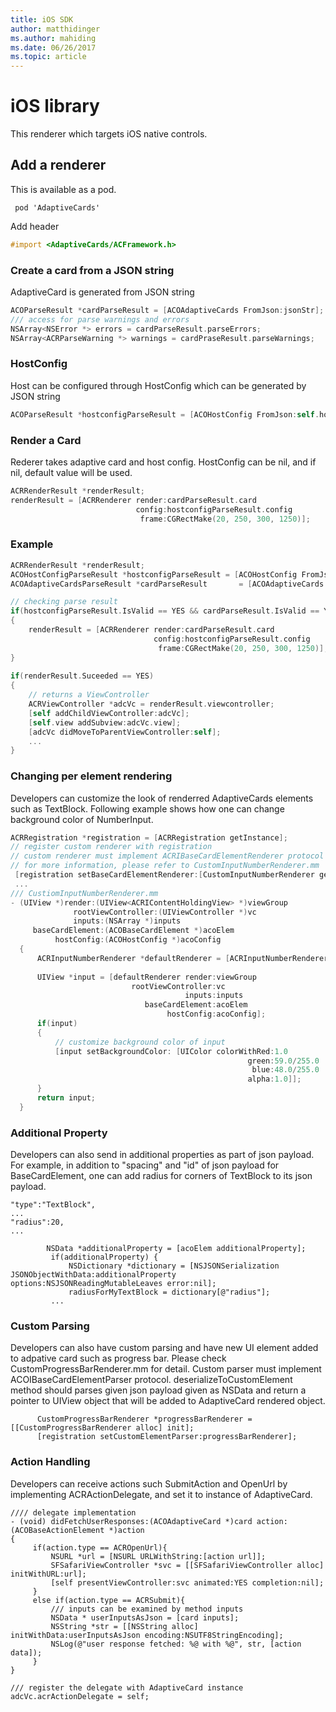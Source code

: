 ```yaml
---
title: iOS SDK
author: matthidinger
ms.author: mahiding
ms.date: 06/26/2017
ms.topic: article
---
```


# iOS library
This renderer which targets iOS native controls.

## Add a renderer
This is available as a pod.
```console
 pod 'AdaptiveCards'
```
Add header
```objective-c
#import <AdaptiveCards/ACFramework.h>
```
### Create a card from a JSON string
AdaptiveCard is generated from JSON string
```objective-c
ACOParseResult *cardParseResult = [ACOAdaptiveCards FromJson:jsonStr];
/// access for parse warnings and errors
NSArray<NSError *> errors = cardParseResult.parseErrors;
NSArray<ACRParseWarning *> warnings = cardPraseResult.parseWarnings;
```


### HostConfig
Host can be configured through HostConfig which can be generated by JSON string
```objective-c
ACOParseResult *hostconfigParseResult = [ACOHostConfig FromJson:self.hostconfig];
```


### Render a Card
Rederer takes adaptive card and host config. HostConfig can be nil, and if nil, default value will be used.
```objective-c
ACRRenderResult *renderResult;
renderResult = [ACRRenderer render:cardParseResult.card
                            config:hostconfigParseResult.config
                             frame:CGRectMake(20, 250, 300, 1250)];
```


### Example
```objective-c
ACRRenderResult *renderResult;
ACOHostConfigParseResult *hostconfigParseResult = [ACOHostConfig FromJson:self.hostconfig];
ACOAdaptiveCardsParseResult *cardParseResult       = [ACOAdaptiveCards FromJson:jsonStr];

// checking parse result
if(hostconfigParseResult.IsValid == YES && cardParseResult.IsValid == YES)
{
    renderResult = [ACRRenderer render:cardParseResult.card
                                config:hostconfigParseResult.config
                                 frame:CGRectMake(20, 250, 300, 1250)];
}	
    
if(renderResult.Suceeded == YES)
{
    // returns a ViewController
    ACRViewController *adcVc = renderResult.viewcontroller;
    [self addChildViewController:adcVc];
    [self.view addSubview:adcVc.view];
    [adcVc didMoveToParentViewController:self];
    ...
}
```


### Changing per element rendering
Developers can customize the look of renderred AdaptiveCards elements such as TextBlock.
Following example shows how one can change background color of NumberInput.
````objective-c
ACRRegistration *registration = [ACRRegistration getInstance];
// register custom renderer with registration
// custom renderer must implement ACRIBaseCardElementRenderer protocol
// for more information, please refer to CustomInputNumberRenderer.mm
 [registration setBaseCardElementRenderer:[CustomInputNumberRenderer getInstance] cardElementType:ACRNumberInput];
 ...
/// CustiomInputNumberRenderer.mm
- (UIView *)render:(UIView<ACRIContentHoldingView> *)viewGroup
              rootViewController:(UIViewController *)vc
              inputs:(NSArray *)inputs
     baseCardElement:(ACOBaseCardElement *)acoElem
          hostConfig:(ACOHostConfig *)acoConfig
  {
      ACRInputNumberRenderer *defaultRenderer = [ACRInputNumberRenderer getInstance];
 
      UIView *input = [defaultRenderer render:viewGroup
                           rootViewController:vc
                                       inputs:inputs
                              baseCardElement:acoElem
                                   hostConfig:acoConfig];
      if(input)
      {   
          // customize background color of input
          [input setBackgroundColor: [UIColor colorWithRed:1.0
                                                     green:59.0/255.0
                                                      blue:48.0/255.0
                                                     alpha:1.0]];
      }
      return input;
  }
  ````
 ### Additional Property
 Developers can also send in additional properties as part of json payload.
 For example, in addition to "spacing" and "id" of json payload for BaseCardElement, one can add radius for corners of TextBlock to its json payload.
 ````
 "type":"TextBlock",
 ...
 "radius":20,
 ...
 ````
 ````
         NSData *additionalProperty = [acoElem additionalProperty];
          if(additionalProperty) {
              NSDictionary *dictionary = [NSJSONSerialization JSONObjectWithData:additionalProperty options:NSJSONReadingMutableLeaves error:nil];
              radiusForMyTextBlock = dictionary[@"radius"];
          ...
  ````
 ### Custom Parsing
Developers can also have custom parsing and have new UI element added to adpative card such as progress bar. Please check CustomProgressBarRenderer.mm for detail.
Custom parser must implement ACOIBaseCardElementParser protocol. deserializeToCustomElement method should parses given json payload given as NSData and return a pointer to UIView object that will be added to AdaptiveCard rendered object.
````
      CustomProgressBarRenderer *progressBarRenderer = [[CustomProgressBarRenderer alloc] init];
      [registration setCustomElementParser:progressBarRenderer];
````
### Action Handling
Developers can receive actions such SubmitAction and OpenUrl by implementing ACRActionDelegate, and set it to instance of AdaptiveCard.
````
//// delegate implementation
- (void) didFetchUserResponses:(ACOAdaptiveCard *)card action:(ACOBaseActionElement *)action
{
     if(action.type == ACROpenUrl){
         NSURL *url = [NSURL URLWithString:[action url]];
         SFSafariViewController *svc = [[SFSafariViewController alloc] initWithURL:url];
         [self presentViewController:svc animated:YES completion:nil];
     }
     else if(action.type == ACRSubmit){
         /// inputs can be examined by method inputs
         NSData * userInputsAsJson = [card inputs];
         NSString *str = [[NSString alloc] initWithData:userInputsAsJson encoding:NSUTF8StringEncoding];
         NSLog(@"user response fetched: %@ with %@", str, [action data]);
     }
}

/// register the delegate with AdaptiveCard instance
adcVc.acrActionDelegate = self;





